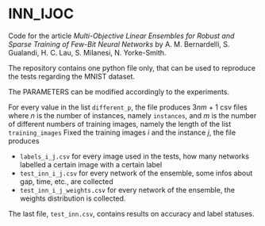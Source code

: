 # INN_IJOC

Code for the article *Multi-Objective Linear Ensembles for Robust and Sparse Training of Few-Bit Neural Networks*
by A. M. Bernardelli, S. Gualandi, H. C. Lau, S. Milanesi, N. Yorke-Smith.

The repository contains one python file only, that can be used to reproduce the tests regarding the MNIST dataset.


The PARAMETERS can be modified accordingly to the experiments.

For every value in the list `different_p`, the file produces 3*nm* + 1 csv files
where *n* is the number of instances, namely `instances`, and *m* is the number of different numbers of
training images, namely the length of the list `training_images`
Fixed the training images *i* and the instance *j*, the file produces
- `labels_i_j.csv`
    for every image used in the tests, how many networks labelled a certain image with a certain label
- `test_inn_i_j.csv`
    for every network of the ensemble, some infos about gap, time, etc., are collected
- `test_inn_i_j_weights.csv`
    for every network of the ensemble, the weights distribution is collected.
  
The last file, `test_inn.csv`, contains results on accuracy and label statuses.
